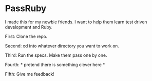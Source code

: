 PassRuby
========
I made this for my newbie friends.  I want to help them learn test driven development and Ruby.  

First: Clone the repo.

Second: cd into whatever directory you want to work on. 

Third: Run the specs.  Make them pass one by one.

Fourth: * pretend there is something clever here *

Fifth: Give me feedback!
